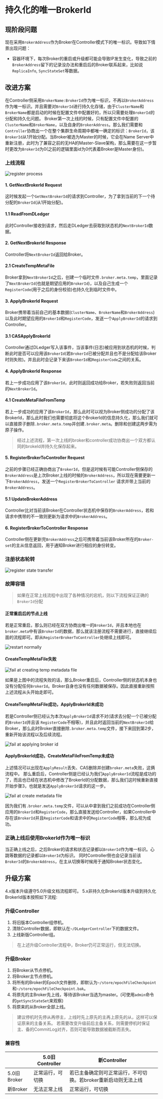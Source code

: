 # 持久化的唯一BrokerId

## 现阶段问题

现在采用`BrokerAddress`作为Broker在Controller模式下的唯一标识。导致如下情景出现问题：

- 容器环境下，每次Broker的重启或升级都可能会导致IP发生变化，导致之前的`BrokerAddress`留下的记录没办法和重启后的Broker联系起来，比如说`ReplicaInfo`, `SyncStateSet`等数据。

## 改进方案

在Controller侧采用`BrokerName:BrokerId`作为唯一标识，不再以`BrokerAddress`作为唯一标识。并且需要对`BrokerId`进行持久化存储，由于`ClusterName`和`BrokerName`都是启动的时候在配置文件中配置好的，所以只需要处理`BrokerId`的分配和持久化问题。
Broker第一次上线的时候，只有配置文件中配置的`ClusterName`和`BrokerName`，以及自身的`BrokerAddress`。那么我们需要和`Controller`协商出一个在整个集群生命周期中都唯一确定的标识：`BrokerId`，该`BrokerId`从1开始分配。当Broker被选为Master的时候，它会在Name Server中重新注册，此时为了兼容之前的无HA的Master-Slave架构，那么需要在这一步暂时更改为`BrokerId`为0(之前的逻辑里面id为0代表着Broker是Master身份)。

### 上线流程

![register process](../image/controller/persistent_unique_broker_id/register_process.png)

#### 1. GetNextBrokerId Request

这时候发起一个`GetNextBrokerId`的请求到Controller，为了拿到当前的下一个待分配的`BrokerId`(从1开始分配)。

#### 1.1 ReadFromDLedger

此时Controller接收到请求，然后走DLedger去获取到状态机的`NextBrokerId`数据。

#### 2. GetNextBrokerId Response

Controller将`NextBrokerId`返回给Broker。

#### 2.1 CreateTempMetaFile

Broker拿到`NextBrokerId`之后，创建一个临时文件`.broker.meta.temp`，里面记录了`NextBrokerId`(也就是期望应用的`BrokerId`)，以及自己生成一个`RegisterCode`(用于之后的身份校验)也持久化到临时文件中。

#### 3. ApplyBrokerId Request

Broker携带着当前自己的基本数据(`ClusterName`、`BrokerName`和`BrokerAddress`)以及此时期望应用的`BrokerId`和`RegisterCode`，发送一个`ApplyBrokerId`的请求到Controller。

#### 3.1 CASApplyBrokerId

Controller通过DLedger写入该事件，当该事件(日志)被应用到状态机的时候，判断此时是否可以应用该`BrokerId`(若`BrokerId`已被分配并且也不是分配给该Broker时则失败)。并且此时会记录下来该`BrokerId`和`RegisterCode`之间的关系。

#### 4. ApplyBrokerId Response

若上一步成功应用了该`BrokerId`，此时则返回成功给Broker，若失败则返回当前的`NextBrokerId`。

#### 4.1 CreateMetaFileFromTemp

若上一步成功的应用了该`BrokerId`，那么此时可以视为Broker侧成功的分配了该BrokerId，那么此时我们也需要彻底将这个BrokerId的信息持久化，那么我们就可以直接原子删除`.broker.meta.temp`并创建`.broker.meta`。删除和创建这两步需为原子操作。

> 经过上述流程，第一次上线的broker和controller成功协商出一个双方都认同的brokeId并持久化保存起来。

#### 5. RegisterBrokerToController Request

之前的步骤已经正确协商出了`BrokerId`，但是这时候有可能Controller侧保存的`BrokerAddress`是上次Broker上线的时候的`BrokerAddress`，所以现在需要更新一下`BrokerAddress`，发送一个`RegisterBrokerToController` 请求并带上当前的`BrokerAddress`。

#### 5.1 UpdateBrokerAddress

Controller比对当前该Broker在Controller状态机中保存的`BrokerAddress`，若和请求中携带的不一致则更新为请求中的`BrokerAddress`。

#### 6. RegisterBrokerToController Response

Controller侧在更新完`BrokerAddress`之后可携带着当前该Broker所在的`Broker-set`的主从信息返回，用于通知Broker进行相应的身份转变。

### 注册状态轮转

![register state transfer](../image/controller/persistent_unique_broker_id/register_state_transfer.png)

### 故障容错

> 如果在正常上线流程中出现了各种情况的宕机，则以下流程保证正确的`BrokerId`分配

#### 正常重启后的节点上线

若是正常重启，那么则已经在双方协商出唯一的`BrokerId`，并且本地也在`broker.meta`中有该`BrokerId`的数据，那么就该注册流程不需要进行，直接继续后面的流程即可。即从`RegisterBrokerToController`处继续上线即可。

![restart normally](../image/controller/persistent_unique_broker_id/normal_restart.png)

#### CreateTempMetaFile失败

![fail at creating temp metadata file](../image/controller/persistent_unique_broker_id/fail_create_temp_metadata_file.png)

如果是上图中的流程失败的话，那么Broker重启后，Controller侧的状态机本身也没有分配任何`BrokerId`。Broker自身也没有任何数据被保存。因此直接重新按照上述流程从头开始走即可。

#### CreateTempMetaFile成功，ApplyBrokerId未成功

若是Controller侧已经认为本次`ApplyBrokerId`请求不对(请求去分配一个已被分配的`BrokerId`并且该 `RegisterCode`不相等)，并且此时返回当前的`NextBrokerId`给Broker，那么此时Broker直接删除`.broker.meta.temp`文件，接下来回到第2步，重新开始该流程以及后续流程。

![fail at applying broker id](../image/controller/persistent_unique_broker_id/fail_apply_broker_id.png)

#### ApplyBrokerId成功，CreateMetaFileFromTemp未成功

上述情况可以出现在`ApplyResult`丢失、CAS删除并创建`broker.meta`失败，这俩流程中。
那么重启后，Controller侧是已经认为我们`ApplyBrokerId`流程是成功的了，而且也已经在状态机中修改了BrokerId的分配数据，那么我们这时候重新直接开始步骤3，也就是发送`ApplyBrokerId`请求的这一步。

![fail at create metadata file](../image/controller/persistent_unique_broker_id/fail_create_metadata_file_and_delete_temp.png)

因为我们有`.broker.meta.temp`文件，可以从中拿到我们之前成功在Controller侧应用的`BrokerId`和`RegisterCode`，那么直接发送给Controller，如果Controller中存在该`BrokerId`并且`RegisterCode`和请求中的`RegisterCode`相等，那么视为成功。

### 正确上线后使用BrokerId作为唯一标识

当正确上线之后，之后Broker的请求和状态记录都以`BrokerId`作为唯一标识。心跳等数据的记录都以`BrokerId`为标识。
同时Controller侧也会记录当前该`BrokerId`的`BrokerAddress`，在主从切换等时候用于通知Broker状态变化。

## 升级方案

4.x版本升级遵守5.0升级文档流程即可。
5.x非持久化BrokerId版本升级到持久化BrokerId版本按照如下流程:

### 升级Controller

1. 将旧版本Controller组停机。
2. 清除Controller数据，即默认在`~/DLedgerController`下的数据文件。
3. 上线新版Controller组。

> 在上述升级Controller流程中，Broker仍可正常运行，但无法切换。

### 升级Broker

1. 将Broker从节点停机。
2. 将Broker主节点停机。
3. 将所有的Broker的Epoch文件删除，即默认为`~/store/epochFileCheckpoint`和`~/store/epochFileCheckpoint.bak`。
4. 将原先的主Broker先上线，等待该Broker当选为master。(可使用`admin`命令的`getSyncStateSet`来观察)
5. 将原来的从Broker全部上线。

> 建议停机时先停从再停主，上线时先上原先的主再上原先的从，这样可以保证原来的主备关系。
若需要改变升级前后主备关系，则需要停机时保证主、备的CommitLog对齐，否则可能导致数据被截断而丢失。

### 兼容性

|  | 5.0旧Controller | 新Controller |
| --- | --- | --- |
| 5.0旧Broker | 正常运行，可切换 | 若已主备确定则可正常运行，不可切换。若broker重新启动则无法上线 |
| 新Broker | 无法正常上线 | 正常运行，可切换 |
